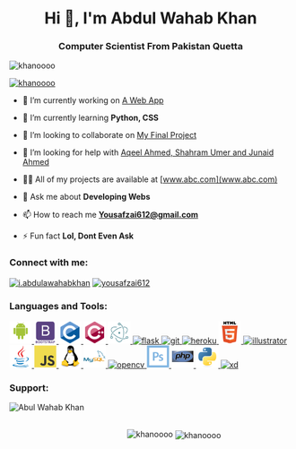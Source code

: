 <h1 align="center">Hi 👋, I'm Abdul Wahab Khan</h1>
<h3 align="center">Computer Scientist From Pakistan Quetta</h3>

<p align="left"> <img src="https://komarev.com/ghpvc/?username=khanoooo&label=Profile%20views&color=0e75b6&style=flat" alt="khanoooo" /> </p>

<p align="left"> <a href="https://github.com/ryo-ma/github-profile-trophy"><img src="https://github-profile-trophy.vercel.app/?username=khanoooo" alt="khanoooo" /></a> </p>

- 🔭 I’m currently working on [A Web App](www.abc.com)

- 🌱 I’m currently learning **Python, CSS**

- 👯 I’m looking to collaborate on [My Final Project](www.abc.com)

- 🤝 I’m looking for help with [Aqeel Ahmed, Shahram Umer and Junaid Ahmed](www.abc.com)

- 👨‍💻 All of my projects are available at [www.abc.com](www.abc.com)

- 💬 Ask me about **Developing Webs**

- 📫 How to reach me **Yousafzai612@gmail.com**

- ⚡ Fun fact **Lol, Dont Even Ask**

<h3 align="left">Connect with me:</h3>
<p align="left">
<a href="https://instagram.com/i.abdulawahabkhan" target="blank"><img align="center" src="https://raw.githubusercontent.com/kanoooo/github-profile-readme-generator/master/src/images/icons/Social/instagram.svg" alt="i.abdulawahabkhan" height="30" width="40" /></a>
<a href="https://www.youtube.com/c/yousafzai612" target="blank"><img align="center" src="https://raw.githubusercontent.com/kanoooo/github-profile-readme-generator/master/src/images/icons/Social/youtube.svg" alt="yousafzai612" height="30" width="40" /></a>
</p>

<h3 align="left">Languages and Tools:</h3>
<p align="left"> <a href="https://developer.android.com" target="_blank"> <img src="https://raw.githubusercontent.com/devicons/devicon/master/icons/android/android-original-wordmark.svg" alt="android" width="40" height="40"/> </a> <a href="https://getbootstrap.com" target="_blank"> <img src="https://raw.githubusercontent.com/devicons/devicon/master/icons/bootstrap/bootstrap-plain-wordmark.svg" alt="bootstrap" width="40" height="40"/> </a> <a href="https://www.cprogramming.com/" target="_blank"> <img src="https://raw.githubusercontent.com/devicons/devicon/master/icons/c/c-original.svg" alt="c" width="40" height="40"/> </a> <a href="https://www.w3schools.com/cpp/" target="_blank"> <img src="https://raw.githubusercontent.com/devicons/devicon/master/icons/cplusplus/cplusplus-original.svg" alt="cplusplus" width="40" height="40"/> </a> <a href="https://www.electronjs.org" target="_blank"> <img src="https://raw.githubusercontent.com/devicons/devicon/master/icons/electron/electron-original.svg" alt="electron" width="40" height="40"/> </a> <a href="https://flask.palletsprojects.com/" target="_blank"> <img src="https://www.vectorlogo.zone/logos/pocoo_flask/pocoo_flask-icon.svg" alt="flask" width="40" height="40"/> </a> <a href="https://git-scm.com/" target="_blank"> <img src="https://www.vectorlogo.zone/logos/git-scm/git-scm-icon.svg" alt="git" width="40" height="40"/> </a> <a href="https://heroku.com" target="_blank"> <img src="https://www.vectorlogo.zone/logos/heroku/heroku-icon.svg" alt="heroku" width="40" height="40"/> </a> <a href="https://www.w3.org/html/" target="_blank"> <img src="https://raw.githubusercontent.com/devicons/devicon/master/icons/html5/html5-original-wordmark.svg" alt="html5" width="40" height="40"/> </a> <a href="https://www.adobe.com/in/products/illustrator.html" target="_blank"> <img src="https://www.vectorlogo.zone/logos/adobe_illustrator/adobe_illustrator-icon.svg" alt="illustrator" width="40" height="40"/> </a> <a href="https://www.java.com" target="_blank"> <img src="https://raw.githubusercontent.com/devicons/devicon/master/icons/java/java-original.svg" alt="java" width="40" height="40"/> </a> <a href="https://developer.mozilla.org/en-US/docs/Web/JavaScript" target="_blank"> <img src="https://raw.githubusercontent.com/devicons/devicon/master/icons/javascript/javascript-original.svg" alt="javascript" width="40" height="40"/> </a> <a href="https://www.linux.org/" target="_blank"> <img src="https://raw.githubusercontent.com/devicons/devicon/master/icons/linux/linux-original.svg" alt="linux" width="40" height="40"/> </a> <a href="https://www.mysql.com/" target="_blank"> <img src="https://raw.githubusercontent.com/devicons/devicon/master/icons/mysql/mysql-original-wordmark.svg" alt="mysql" width="40" height="40"/> </a> <a href="https://opencv.org/" target="_blank"> <img src="https://www.vectorlogo.zone/logos/opencv/opencv-icon.svg" alt="opencv" width="40" height="40"/> </a> <a href="https://www.photoshop.com/en" target="_blank"> <img src="https://raw.githubusercontent.com/devicons/devicon/master/icons/photoshop/photoshop-line.svg" alt="photoshop" width="40" height="40"/> </a> <a href="https://www.php.net" target="_blank"> <img src="https://raw.githubusercontent.com/devicons/devicon/master/icons/php/php-original.svg" alt="php" width="40" height="40"/> </a> <a href="https://www.python.org" target="_blank"> <img src="https://raw.githubusercontent.com/devicons/devicon/master/icons/python/python-original.svg" alt="python" width="40" height="40"/> </a> <a href="https://www.adobe.com/products/xd.html" target="_blank"> <img src="https://cdn.worldvectorlogo.com/logos/adobe-xd.svg" alt="xd" width="40" height="40"/> </a> </p>

<h3 align="left">Support:</h3>
<p><a href="https://www.buymeacoffee.com/Abul Wahab Khan"> <img align="left" src="https://cdn.buymeacoffee.com/buttons/v2/default-yellow.png" height="50" width="210" alt="Abul Wahab Khan" /></a></p><br><br>

<p><img align="left" src="https://github-readme-stats.vercel.app/api/top-langs?username=khanoooo&show_icons=true&locale=en&layout=compact" alt="khanoooo" /></p>

<p>&nbsp;<img align="center" src="https://github-readme-stats.vercel.app/api?username=khanoooo&show_icons=true&locale=en" alt="khanoooo" /></p>
